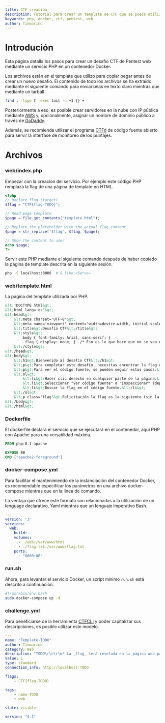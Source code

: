 ```yaml
---
title: CTF creación
description: Tutorial para crear un template de CTF que se pueda utilisar como base
keywords: php, docker, ctf, pentest, web
author: Tinmarino
---
```



# Introdución

Esta página detalla los pasos para crear un desafío CTF de Pentest web mediante un servicio PHP en un contenedor Docker.

Los archivos están en el template que utilizo para copiar pegar antes de crear un nuevo desafio. El contenido de todo los archivos se ha extraido mediante el siguiente comando para enviarselas en texto claro mientras que mediante un tarball.
 
```bash
find . -type f -exec tail -n +1 {} +
```

Posteriormente a eso, es posible crear servidores en la nube con IP pública mediante [AWS](https://us-east-1.console.aws.amazon.com/console/home?region=us-east-1#) y, opcionalmente, asignar un nombre de dominio público a través de [GoDaddy](https://dcc.godaddy.com/).

Además, se recomienda utilizar el programa [CTFd](https://github.com/CTFd/CTFd) de código fuente abierto para servir la interfase de monitoreo de los puntajes.

# Archivos


### web/index.php

Empezar con la creación del servicio. Por ejemplo este código PHP remplazá la flag de una página de template en HTML.


```php
<?php
// Declare flag (target)
$flag = "CTF{flag-TODO}";

// Read page template
$page = file_get_contents("template.html");

// Replace the placeholder with the actual flag content
$page = str_replace('$flag', $flag, $page);

// Show the content to user
echo $page;
?>
```

Servir este PHP mediante el siguiente comando después de haber copiado la página de template descrita en la siguiente sesión.

```bash
php -S localhost:8000  # S like «Serve»
```


### web/template.html

La pagina del template utilizada por PHP.

```html
&lt;!DOCTYPE html&gt;
&lt;html lang='es'&gt;
&lt;head&gt;
    &lt;meta charset='UTF-8'&gt;
    &lt;meta name='viewport' content='width=device-width, initial-scale=1.0'&gt;
    &lt;title&gt;Desafío CTF&lt;/title&gt;
    &lt;style&gt;
        body { font-family: Arial, sans-serif; }
        .flag { display: none; }  /* Eso es lo que hace que no se vea en en la pantalla por defecto del navedador */
    &lt;/style&gt;
&lt;/head&gt;
&lt;body&gt;
    &lt;h1&gt;Bienvenido al desafío CTF&lt;/h1&gt;
    &lt;p&gt;Para completar este desafío, necesitas encontrar la flag oculta en el código fuente de esta página.&lt;/p&gt;
    &lt;p&gt;Para ver el código fuente, se pueden seguir estos pasos:&lt;/p&gt;
    &lt;ol&gt;
        &lt;li&gt;Hacer clic derecho en cualquier parte de la página.&lt;/li&gt;
        &lt;li&gt;Seleccionar "Ver código fuente" o "Inspeccionar" (dependiendo del navegador).&lt;/li&gt;
        &lt;li&gt;Buscar la flag en el código fuente.&lt;/li&gt;
    &lt;/ol&gt;
    &lt;p class='flag'&gt;Felicitación la flag es la siguiente (sin la comillas): «$flag»&lt;/p&gt;
&lt;/body&gt;
&lt;/html&gt;
```


### Dockerfile

El dockerfile declara el servicio que se ejecutará en el contenedor, aquí PHP con Apache para una versatilidad máxima.

```dockerfile
FROM php:8.1-apache

EXPOSE 80
CMD ["apache2-foreground"]
```

### docker-compose.yml

Para facilitar el mantenimiendo de la instanciación del contenedor Docker, es recomendable especificar los parámetros en una archivo docker-compose mientras que en la linea de comando.

La ventaja que ofrece este formato son relacionadas a la utilización de un lenguage declarativo, Yaml mientras que un lenguaje imperativo Bash.

```yaml
---
version: '3'
services:
  web:
    build: .
    volumes:
      - ./web:/var/www/html
      - ./flag.txt:/var/www/flag.txt
    ports:
      - "8000:80"
```


### run.sh

Ahora, para levantar el servicio Docker, un script minimo `run.sh` está descrito a continuación.

```bash
#!/usr/bin/env bash
sudo docker-compose up -d
```

### challenge.yml

Para beneficiarse de la herramienta [CTFCLI](https://github.com/CTFd/ctfcli) y poder capitalizar sus descripciones, es posible utilizar este modelo.

```yaml
---
name: "Template-TODO"
author: Tinmarino
category: Web
description: "TODO\r\n\r\n* La _flag_ será revelada en la página web para a los que saben inspectar el código fuente HTML y tiene el siguiente formato: «CTF{flag-XXXXXX}», donde «XXXXXX» es una cadena de caracteres arbitraria.\r\n\r\n![](https://github.com/TODO/static/blob/main/512/TODO.jpg?raw=true)"
value: 1
type: standard
connection_info: http://localhost:TODO

flags:
    - CTF{flag-TODO}

tags:
    - name-TODO
    - web

state: visible

version: "0.1"
```
